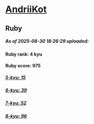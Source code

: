 # [AndriiKot](https://www.codewars.com/users/AndriiKot) 
## Ruby

##### As of 2025-08-30 18:26:29 uploaded:

#### Ruby rank: 4 kyu

#### Ruby score: 975

##### [5-kyu: 15](https://github.com/AndriiKot/Ruby__CodeWars/tree/main/kyu-5)

##### [6-kyu: 39](https://github.com/AndriiKot/Ruby__CodeWars/tree/main/kyu-6)

##### [7-kyu: 52](https://github.com/AndriiKot/Ruby__CodeWars/tree/main/kyu-7)

##### [8-kyu: 96](https://github.com/AndriiKot/Ruby__CodeWars/tree/main/kyu-8)

